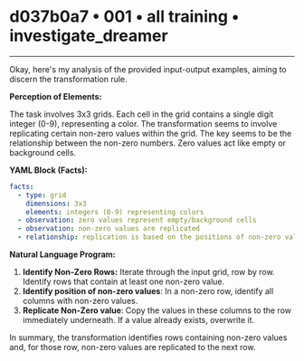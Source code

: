# d037b0a7 • 001 • all training • investigate_dreamer

---
Okay, here's my analysis of the provided input-output examples, aiming to discern the transformation rule.

**Perception of Elements:**

The task involves 3x3 grids. Each cell in the grid contains a single digit integer (0-9), representing a color. The transformation seems to involve replicating certain non-zero values within the grid. The key seems to be the relationship between the non-zero numbers. Zero values act like empty or background cells.

**YAML Block (Facts):**



```yaml
facts:
  - type: grid
    dimensions: 3x3
    elements: integers (0-9) representing colors
  - observation: zero values represent empty/background cells
  - observation: non-zero values are replicated
  - relationship: replication is based on the positions of non-zero values in the input. The output is the input with an extra row containing the non-zero values from the input, located directly underneath the existing non-zero value row.
```



**Natural Language Program:**

1.  **Identify Non-Zero Rows:** Iterate through the input grid, row by row. Identify rows that contain at least one non-zero value.
2. **Identify position of non-zero values**: In a non-zero row, identify all columns with non-zero values.
3. **Replicate Non-Zero value**: Copy the values in these columns to the row immediately underneath. If a value already exists, overwrite it.

In summary, the transformation identifies rows containing non-zero values and, for those row, non-zero values are replicated to the next row.

